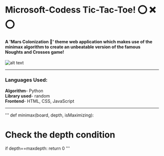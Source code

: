 # Microsoft-Codess Tic-Tac-Toe! ⭕️ ❌ ⭕️  
#### A 'Mars Colonization :volcano:' theme web application which makes use of the minimax algorithm to create an unbeatable version of the famous Noughts and Crosses game!  

![alt text](https://github.com/Anima108/My-Codes/blob/master/src/Mars%20Colonization.jpg "Mars Colonization")  

--------------------------------------------------------------------------------------------------------------------------------------------------------------------------------

### Languages Used:
**Algorithm**- Python  
**Library used**- random  
**Frontend**- HTML, CSS, JavaScript    

--------------------------------------------------------------------------------------------------------------------------------------------------------------------------------

'''
def minimax(board, depth, isMaximizing):
# Check the depth condition
if depth==maxdepth:
	return 0
'''



      
